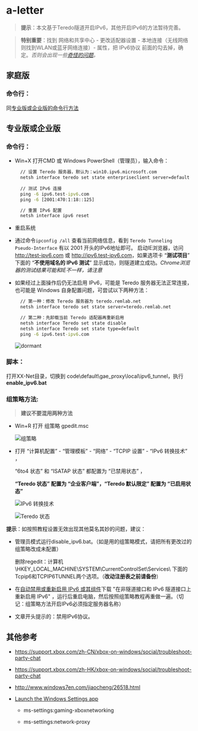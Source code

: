 # a-letter

> **提示**：本文基于Teredo隧道开启IPv6，其他开启IPv6的方法暂待完善。

> **特别重要**：找到 网络和共享中心 - 更改适配器设置 - 本地连接（无线网络则找到WLAN或蓝牙网络连接）- 属性，把 IPv6协议 前面的勾去掉，确定。*否则会出现一些[奇怪的问题](https://github.com/XX-net/XX-Net/issues/8709)。*

## 家庭版

### 命令行：

同[专业版或企业版的命令行方法](https://github.com/XX-net/XX-Net/wiki/IPv6-Win10#%E5%91%BD%E4%BB%A4%E8%A1%8C-1)

## 专业版或企业版

### 命令行：

- Win+X 打开CMD 或 Windows PowerShell（管理员），输入命令：

  ```bat
    // 设置 Teredo 服务器，默认为：win10.ipv6.microsoft.com
    netsh interface teredo set state enterpriseclient server=default
    
    // 测试 IPv6 连接
    ping -6 ipv6.test-ipv6.com
    ping -6 [2001:470:1:18::125]

    // 重置 IPv6 配置
    netsh interface ipv6 reset
  ```

- 重启系统

- 通过命令`ipconfig /all` 查看当前网络信息，看到 `Teredo Tunneling Pseudo-Interface` 有以 2001 开头的IPv6地址即可。
  启动IE浏览器，访问 <http://test-ipv6.com> 或 <http://ipv6.test-ipv6.com>，如果选项卡 “**测试项目**” 下面的 “**不使用域名的 IPv6 测试**” 显示成功，则隧道建立成功。*Chrome浏览器的测试结果可能和IE不一样，请注意*

- 如果经过上面操作后仍无法启用 IPv6，可能是 Teredo 服务器无法正常连接，也可能是 Windows 自身配置问题，可尝试以下两种方法：

  ```bat
    // 第一种：修改 Teredo 服务器为 teredo.remlab.net
    netsh interface teredo set state server=teredo.remlab.net

    // 第二种：先卸载当前 Teredo 适配器再重新启用
    netsh interface Teredo set state disable
    netsh interface Teredo set state type=default
    ping -6 ipv6.test-ipv6.com
  ```

   ![dormant](https://user-images.githubusercontent.com/31188782/33047065-cf1932f8-ce8e-11e7-9701-c0a679886859.png)

### 脚本：

打开XX-Net目录，切换到 code\default\gae_proxy\local\ipv6_tunnel，执行 **enable_ipv6.bat**

### 组策略方法:

> **建议不要混用两种方法**

- Win+R 打开 组策略 gpedit.msc

  ![组策略](https://user-images.githubusercontent.com/31188782/33045995-0b620dac-ce8a-11e7-9df2-e704eb987d9d.png)  

- 打开 “计算机配置” - “管理模板” - “网络” - “TCPIP 设置” -  “IPv6 转换技术” ，

  “6to4 状态” 和 “ISATAP 状态” 都配置为 “已禁用状态” ，

  **“Teredo 状态” 配置为 “企业客户端”，“Teredo 默认限定” 配置为 “已启用状态”**

   ![IPv6 转换技术](https://user-images.githubusercontent.com/31188782/33046760-6e3af0d0-ce8d-11e7-8a39-ea26ca3d2212.png)

   ![Teredo 状态](https://user-images.githubusercontent.com/31188782/33046845-ca9bab1c-ce8d-11e7-8a4b-b485befea07e.png)



**提示**：如按照教程设置无效出现其他莫名其妙的问题，建议：

- 管理员模式运行disable_ipv6.bat。（如是用的组策略模式，请把所有更改过的组策略改成未配置）

   删除regedit：计算机\HKEY_LOCAL_MACHINE\SYSTEM\CurrentControlSet\Services\ 下面的Tcpip6和TCPIP6TUNNEL两个选项。（**改动注册表之前请备份**）

- 在[自动禁用或重新启用 IPv6 或其组件](https://support.microsoft.com/zh-cn/help/929852/how-to-disable-ipv6-or-its-components-in-windows)下载 "在非隧道接口和 IPv6 隧道接口上重新启用 IPv6" ，运行后重启电脑，然后按照组策略教程再重做一遍。（切记：组策略方法开启IPv6必须指定服务器名称）

- 文章开头提示的：禁用IPv6协议。

## 其他参考

- https://support.xbox.com/zh-CN/xbox-on-windows/social/troubleshoot-party-chat

- https://support.xbox.com/zh-HK/xbox-on-windows/social/troubleshoot-party-chat

- http://www.windows7en.com/jiaocheng/26518.html

- [Launch the Windows Settings app](https://docs.microsoft.com/en-us/windows/uwp/launch-resume/launch-settings-app)

  - ms-settings:gaming-xboxnetworking

  - ms-settings:network-proxy
